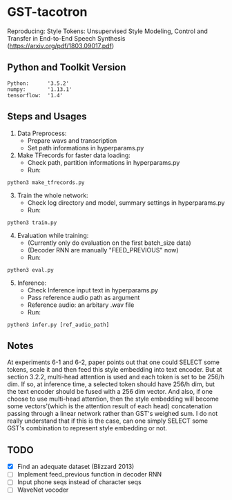 # GST-tacotron
Reproducing:
Style Tokens: Unsupervised Style Modeling, Control and Transfer in End-to-End Speech Synthesis
(https://arxiv.org/pdf/1803.09017.pdf)

## Python and Toolkit Version
    Python:      '3.5.2'
    numpy:       '1.13.1'
    tensorflow:  '1.4'
## Steps and Usages
1. Data Preprocess:
    - Prepare wavs and transcription
    - Set path informations in hyperparams.py
2. Make TFrecords for faster data loading:
    - Check path, partition informations in hyperparams.py
    - Run:
<pre><code>python3 make_tfrecords.py</code></pre>
3. Train the whole network:
    - Check log directory and model, summary settings in hyperparams.py
    - Run:
<pre><code>python3 train.py</code></pre>
4. Evaluation while training:
    - (Currently only do evaluation on the first batch_size data)
    - (Decoder RNN are manually "FEED_PREVIOUS" now)
    - Run:
<pre><code>python3 eval.py</code></pre>
5. Inference:
    - Check Inference input text in hyperparams.py
    - Pass reference audio path as argument
    - Reference audio: an arbitary .wav file
    - Run:
<pre><code>python3 infer.py [ref_audio_path]</code></pre>

## Notes
At experiments 6-1 and 6-2, paper points out that one could SELECT some tokens, scale it and then feed this style embedding into text encoder. But at section 3.2.2, multi-head attention is used and each token is set to be 256/h dim. 
If so, at inference time, a selected token should have 256/h dim, but the text encoder should be fused with a 256 dim vector. And also, if one choose to use multi-head attention, then the style embedding will become some vectors'(which is the attention result of each head) concatenation passing through a linear network rather than GST's weighed sum. I do not really understand that if this is the case, can one simply SELECT some GST's combination to represent style embedding or not.

## TODO
- [x] Find an adequate dataset (Blizzard 2013)
- [ ] Implement feed_previous function in decoder RNN
- [ ] Input phone seqs instead of character seqs
- [ ] WaveNet vocoder